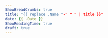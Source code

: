 ```yaml
---
ShowBreadCrumbs: true
title: "{{ replace .Name "-" " " | title }}"
date: {{ .Date }}
ShowReadingTime: true
draft: true
---
```

